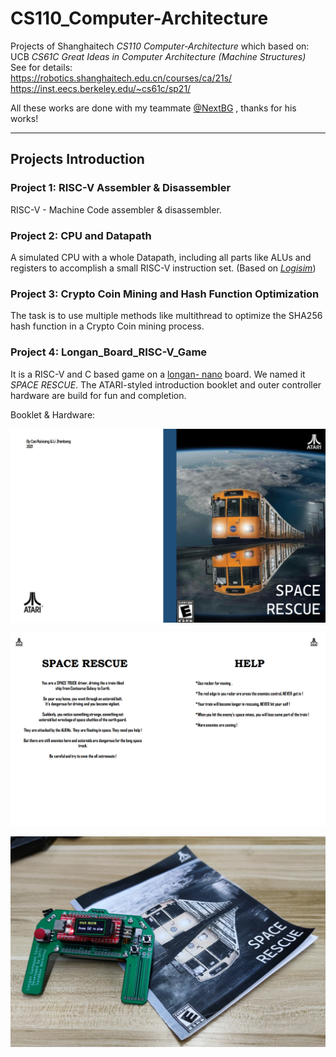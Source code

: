 # CS110_Computer-Architecture
Projects of Shanghaitech _CS110 Computer-Architecture_ which based on:  
UCB _CS61C Great Ideas in Computer Architecture (Machine Structures)_  
See for details:  
https://robotics.shanghaitech.edu.cn/courses/ca/21s/  
https://inst.eecs.berkeley.edu/~cs61c/sp21/  

All these works are done with my teammate [@NextBG][1] , thanks for his works!

*****
## Projects Introduction
### Project 1: RISC-V Assembler & Disassembler

RISC-V - Machine Code assembler & disassembler.

### Project 2: CPU and Datapath

A simulated CPU with a whole Datapath, including all parts like ALUs and registers to accomplish a small RISC-V instruction set. (Based on [_Logisim_][2])


### Project 3: Crypto Coin Mining and Hash Function Optimization
The task is to use multiple methods like multithread to optimize the SHA256 hash function in a Crypto Coin mining process.
### Project 4: Longan_Board_RISC-V_Game
It is a RISC-V and C based  game on a [longan- nano][3] board. We named it _SPACE RESCUE_. 
The ATARI-styled introduction booklet and outer controller hardware are build for fun and completion.

Booklet & Hardware:


![image-20220124232705701](README.assets/image-20220124232705701.png)

![image-20220124232728066](README.assets/image-20220124232728066.png)

![image-20220124235132311](README.assets/image-20220124235132311.png)

[1]: https://github.com/NextBG

[2]: http://www.cburch.com/logisim/download.html

[3]: http://longan.sipeed.com/en/
